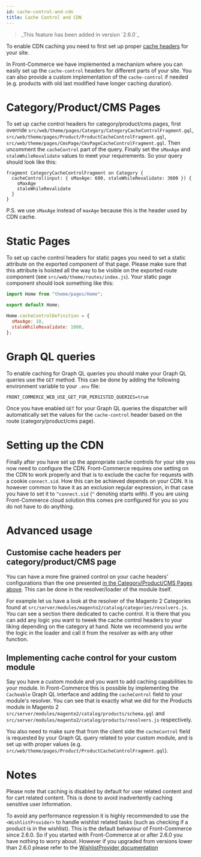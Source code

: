 ```yaml
---
id: cache-control-and-cdn
title: Cache Control and CDN
---
```


<blockquote class="feature--new">
  _This feature has been added in version `2.6.0`_
</blockquote>

To enable CDN caching you need to first set up proper [cache headers](https://developer.mozilla.org/en-US/docs/Web/HTTP/Headers/Cache-Control) for your site.

In Front-Commerce we have implemented a mechanism where you can easily set up the `cache-control` headers for different parts of your site. You can also provide a custom implementation of the `cache-control` if needed (e.g. products with old last modified have longer caching duration).

# Category/Product/CMS Pages

To set up cache control headers for category/product/cms pages, first override `src/web/theme/pages/Category/CategoryCacheControlFragment.gql`, `src/web/theme/pages/Product/ProductCacheControlFragment.gql`, `src/web/theme/pages/CmsPage/CmsPageCacheControlFragment.gql`. Then uncomment the `cacheControl` part of the query. Finally set the `sMaxAge` and `staleWhileRevalidate` values to meet your requirements. So your query should look like this:

```gql
fragment CategoryCacheControlFragment on Category {
  cacheControl(input: { sMaxAge: 600, staleWhileRevalidate: 3600 }) {
    sMaxAge
    staleWhileRevalidate
  }
}
```

P.S. we use `sMaxAge` instead of `maxAge` because this is the header used by CDN cache.

# Static Pages

To set up cache control headers for static pages you need to set a static attribute on the exported component of that page. Please make sure that this attribute is hoisted all the way to be visible on the exported route component (see `src/web/theme/routes/index.js`). Your static page component should look something like this:

```js
import Home from "theme/pages/Home";

export default Home;

Home.cacheControlDefinition = {
  sMaxAge: 10,
  staleWhileRevalidate: 1000,
};
```

# Graph QL queries

To enable caching for Graph QL queries you should make your Graph QL queries use the `GET` method. This can be done by adding the following environment variable to your `.env` file:

```
FRONT_COMMERCE_WEB_USE_GET_FOR_PERSISTED_QUERIES=true
```

Once you have enabled `GET` for your Graph QL queries the dispatcher will automatically set the values for the `cache-control` header based on the route (category/product/cms page).

# Setting up the CDN

Finally after you have set up the appropriate cache controls for your site you now need to configure the CDN. Front-Commerce requires one setting on the CDN to work properly and that is to exclude the cache for requests with a cookie `connect.sid`. How this can be achieved depends on your CDN. It is however common to have it as an exclusion regular expression, in that case you have to set it to `^connect.sid` (`^` denoting starts with). If you are using Front-Commerce cloud solution this comes pre configured for you so you do not have to do anything.

# Advanced usage

## Customise cache headers per category/product/CMS page

You can have a more fine grained control on your cache headers' configurations than the one presented [in the Category/Product/CMS Pages above](#Category%2fProduct%2fCMS-Pages). This can be done in the resolver/loader of the module itself.

For example let us have a look at the resolver of the Magento 2 Categories found at `src/server/modules/magento2/catalog/categories/resolvers.js`. You can see a section there dedicated to cache control. It is there that you can add any logic you want to tweek the cache control headers to your liking depending on the category at hand. Note we recommend you write the logic in the loader and call it from the resolver as with any other function.

## Implementing cache control for your custom module

Say you have a custom module and you want to add caching capabilities to your module. In Front-Commerce this is possible by implementing the `Cacheable` Graph QL interface and adding the `cacheControl` field to your module's resolver. You can see that is exactly what we did for the Products module in Magento 2 `src/server/modules/magento2/catalog/products/schema.gql` and `src/server/modules/magento2/catalog/products/resolvers.js` respectively.

You also need to make sure that from the client side the `cacheControl` field is requested by your Graph QL query related to your custom module, and is set up with proper values (e.g. `src/web/theme/pages/Product/ProductCacheControlFragment.gql`).

# Notes

Please note that caching is disabled by default for user related content and for cart related content. This is done to avoid inadvertently caching sensitive user information.

To avoid any performance regression it is highly recommended to use the `<WishlistProvider>` to handle wishlist related tasks (such as checking if a product is in the wishlist). This is the default behaviour of Front-Commerce since 2.6.0. So if you started with Front-Commerce at or after 2.6.0 you have nothing to worry about. However if you upgraded from versions lower than 2.6.0 please refer to the [WishlistProvider documentation](/docs/appendices/migration-guides#Wishlist-Provider)
